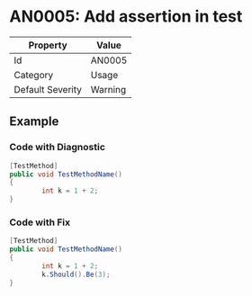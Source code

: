 # AN0005: Add assertion in test

| Property                    | Value    |
| --------------------------- | -------- |
| Id                          | AN0005   |
| Category                    | Usage    |
| Default Severity            | Warning  |

## Example

### Code with Diagnostic

```csharp
[TestMethod]
public void TestMethodName()
{
        int k = 1 + 2;
}
```

### Code with Fix

```csharp
[TestMethod]
public void TestMethodName()
{
        int k = 1 + 2;
        k.Should().Be(3);
}
```
